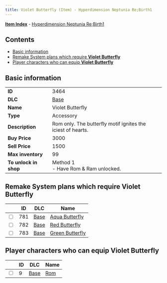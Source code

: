 ```yaml
---
title: Violet Butterfly (Item) - Hyperdimension Neptunia Re;Birth1
---
```


[**Item Index**](/neptunia/rb1/item/index.html) - [Hyperdimension Neptunia Re;Birth1](/neptunia/rb1)

## Contents

- [Basic information](#basic-information)
- [Remake System plans which require **Violet Butterfly**](#remake-system-plans-which-require-violet-butterfly)
- [Player characters who can equip **Violet Butterfly**](#player-characters-who-can-equip-violet-butterfly)

## Basic information

|   |   |
| -- | -- |
| **ID** | 3464 |
| **DLC** | [Base](/neptunia/rb1/dlc/1-base.html) |
| **Name** | Violet Butterfly |
| **Type** | Accessory |
| **Description** | Rom only. The butterfly motif ignites the iciest of hearts. |
| **Buy Price** | 3000 |
| **Sell Price** | 1500 |
| **Max inventory** | 99 |
| **To unlock in shop** | Method 1<br />- Have Rom & Ram unlocked. |


## Remake System plans which require **Violet Butterfly**

|    | ID | DLC | Name |
| -- | -- | --- | ---- |
| <input type="checkbox" id="rb1-quest-1-781" class="trackbox" /> | 781 | [Base](/neptunia/rb1/dlc/1-base.html) | [Aqua Butterfly](/neptunia/rb1/quest/1-781-aqua-butterfly.html) |
| <input type="checkbox" id="rb1-quest-1-782" class="trackbox" /> | 782 | [Base](/neptunia/rb1/dlc/1-base.html) | [Red Butterfly](/neptunia/rb1/quest/1-782-red-butterfly.html) |
| <input type="checkbox" id="rb1-quest-1-783" class="trackbox" /> | 783 | [Base](/neptunia/rb1/dlc/1-base.html) | [Green Butterfly](/neptunia/rb1/quest/1-783-green-butterfly.html) |


## Player characters who can equip **Violet Butterfly**

|    | ID | DLC | Name |
| -- | -- | --- | ---- |
| <input type="checkbox" id="rb1-player-1-9" class="trackbox" /> | 9 | [Base](/neptunia/rb1/dlc/1-base.html) | [Rom](/neptunia/rb1/player/1-9-rom.html) |
